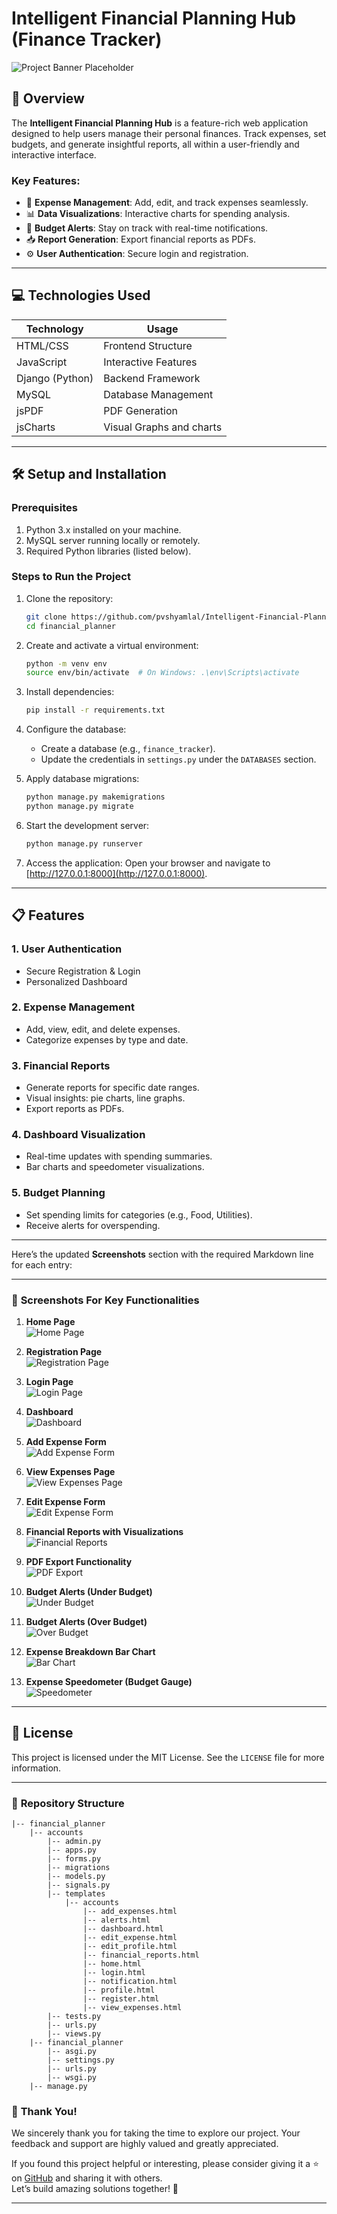 # **Intelligent Financial Planning Hub (Finance Tracker)**

![Project Banner Placeholder](banner.png) <!-- Add your banner image -->

## 🌟 **Overview**
The **Intelligent Financial Planning Hub** is a feature-rich web application designed to help users manage their personal finances. Track expenses, set budgets, and generate insightful reports, all within a user-friendly and interactive interface.

### Key Features:
- 🧾 **Expense Management**: Add, edit, and track expenses seamlessly.
- 📊 **Data Visualizations**: Interactive charts for spending analysis.
- 🚨 **Budget Alerts**: Stay on track with real-time notifications.
- 📥 **Report Generation**: Export financial reports as PDFs.
- ⚙️ **User Authentication**: Secure login and registration.

---

## 💻 **Technologies Used**
| **Technology** | **Usage**                  |
|-----------------|---------------------------|
| HTML/CSS        | Frontend Structure        |
| JavaScript      | Interactive Features      |
| Django (Python) | Backend Framework         |
| MySQL           | Database Management       |
| jsPDF           | PDF Generation           |
| jsCharts           | Visual Graphs and charts|

---

## 🛠️ **Setup and Installation**

### Prerequisites
1. Python 3.x installed on your machine.
2. MySQL server running locally or remotely.
3. Required Python libraries (listed below).

### Steps to Run the Project
1. Clone the repository:
   ```bash
   git clone https://github.com/pvshyamlal/Intelligent-Financial-Planning-Project
   cd financial_planner
   ```
2. Create and activate a virtual environment:
   ```bash
   python -m venv env
   source env/bin/activate  # On Windows: .\env\Scripts\activate
   ```
3. Install dependencies:
   ```bash
   pip install -r requirements.txt
   ```
4. Configure the database:
   - Create a database (e.g., `finance_tracker`).
   - Update the credentials in `settings.py` under the `DATABASES` section.

5. Apply database migrations:
   ```bash
   python manage.py makemigrations
   python manage.py migrate
   ```
6. Start the development server:
   ```bash
   python manage.py runserver
   ```
7. Access the application:
   Open your browser and navigate to [http://127.0.0.1:8000](http://127.0.0.1:8000).

---

## 📋 **Features**

### 1. **User Authentication**
   - Secure Registration & Login
   - Personalized Dashboard

### 2. **Expense Management**
   - Add, view, edit, and delete expenses.
   - Categorize expenses by type and date.

### 3. **Financial Reports**
   - Generate reports for specific date ranges.
   - Visual insights: pie charts, line graphs.
   - Export reports as PDFs.

### 4. **Dashboard Visualization**
   - Real-time updates with spending summaries.
   - Bar charts and speedometer visualizations.

### 5. **Budget Planning**
   - Set spending limits for categories (e.g., Food, Utilities).
   - Receive alerts for overspending.

---
Here’s the updated **Screenshots** section with the required Markdown line for each entry:

---

### 📸 **Screenshots For Key Functionalities**
1. **Home Page**  
   ![Home Page](financial_planner/screenshots/banner.png)

2. **Registration Page**  
   ![Registration Page](financial_planner/screenshots/registration_page.png)

3. **Login Page**  
   ![Login Page](financial_planner/screenshots/login_page.png)

4. **Dashboard**  
   ![Dashboard](financial_planner/screenshots/dashboard.png)

5. **Add Expense Form**  
   ![Add Expense Form](financial_planner/screenshots/add_expense_form.png)

6. **View Expenses Page**  
   ![View Expenses Page](financial_planner/screenshots/view_expenses.png)

7. **Edit Expense Form**  
   ![Edit Expense Form](financial_planner/screenshots/edit_expense_form.png)

8. **Financial Reports with Visualizations**  
   ![Financial Reports](financial_planner/screenshots/financial_reports.png)

9. **PDF Export Functionality**  
   ![PDF Export](financial_planner/screenshots/pdf_export.png)

10. **Budget Alerts (Under Budget)**  
    ![Under Budget](financial_planner/screenshots/under_budget.png)

11. **Budget Alerts (Over Budget)**  
    ![Over Budget](financial_planner/screenshots/over_budget.png)

12. **Expense Breakdown Bar Chart**  
    ![Bar Chart](financial_planner/screenshots/bar_chart.png)

13. **Expense Speedometer (Budget Gauge)**  
    ![Speedometer](financial_planner/screenshots/speedometer.png)

---

## 📜 **License**
This project is licensed under the MIT License. See the `LICENSE` file for more information.

---

### 📂 **Repository Structure**
```plaintext
|-- financial_planner
    |-- accounts
        |-- admin.py
        |-- apps.py
        |-- forms.py
        |-- migrations
        |-- models.py
        |-- signals.py
        |-- templates
            |-- accounts
                |-- add_expenses.html
                |-- alerts.html
                |-- dashboard.html
                |-- edit_expense.html
                |-- edit_profile.html
                |-- financial_reports.html
                |-- home.html
                |-- login.html
                |-- notification.html
                |-- profile.html
                |-- register.html
                |-- view_expenses.html
        |-- tests.py
        |-- urls.py
        |-- views.py
    |-- financial_planner
        |-- asgi.py
        |-- settings.py
        |-- urls.py
        |-- wsgi.py
    |-- manage.py
```

### 🙏 **Thank You!**
We sincerely thank you for taking the time to explore our project. Your feedback and support are highly valued and greatly appreciated.

If you found this project helpful or interesting, please consider giving it a ⭐ on [GitHub](#) and sharing it with others.  
Let’s build amazing solutions together! 🚀

---
